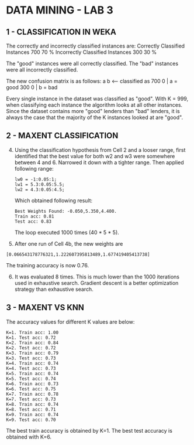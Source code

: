 # DATA MINING - LAB 3

## 1 - CLASSIFICATION IN WEKA
The correctly and incorrectly classified instances are:
Correctly Classified Instances         700               70      %
Incorrectly Classified Instances       300               30      %

The "good" instances were all correctly classified. The "bad" instances
were all incorrectly classified.

The new confusion matrix is as follows:
  a   b   <-- classified as
  700   0 |   a = good
  300   0 |   b = bad

Every single instance in the dataset was classified as "good". With K = 999,
when classifying each instance the algorithm looks at all other instances.
Since the dataset contains more "good" lenders than "bad" lenders, it is
always the case that the majority of the K instances looked at are "good".


## 2 - MAXENT CLASSIFICATION

4.  Using the classification hypothesis from Cell 2 and a looser range, first
    identified that the best value for both w2 and w3 were somewhere between
    4 and 6. Narrowed it down with a tighter range. Then applied following range:

    ```
    lw0 = -1:0.05:1;
    lw1 = 5.3:0.05:5.5;
    lw2 = 4.3:0.05:4.5;
    ```
    Which obtained following result:
    ```
    Best Weights Found: -0.050,5.350,4.400.
    Train acc: 0.81
    Test acc: 0.83
    ```
    The loop executed 1000 times (40 * 5 * 5).

5.  After one run of Cell 4b, the new weights are
  ```
  [0.066543178776321,1.222607395813489,1.677419405413738]
  ```

  The training accuracy is now 0.76.

6.  It was evaluated 8 times. This is much lower than the 1000 iterations
    used in exhaustive search. Gradient descent is a better optimization
    strategy than exhaustive search.

## 3 - MAXENT VS KNN

The accuracy values for different K values are below:

```
K=1. Train acc: 1.00
K=1. Test acc: 0.72
K=2. Train acc: 0.84
K=2. Test acc: 0.72
K=3. Train acc: 0.79
K=3. Test acc: 0.73
K=4. Train acc: 0.74
K=4. Test acc: 0.73
K=5. Train acc: 0.74
K=5. Test acc: 0.74
K=6. Train acc: 0.73
K=6. Test acc: 0.75
K=7. Train acc: 0.78
K=7. Test acc: 0.73
K=8. Train acc: 0.74
K=8. Test acc: 0.71
K=9. Train acc: 0.74
K=9. Test acc: 0.70
```

The best train accuracy is obtained by K=1. The best test accuracy is
obtained with K=6.
